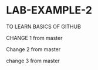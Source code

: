 # LAB-EXAMPLE-2
TO LEARN BASICS OF GITHUB

CHANGE 1 from master

Change 2 from master

change 3 from master
